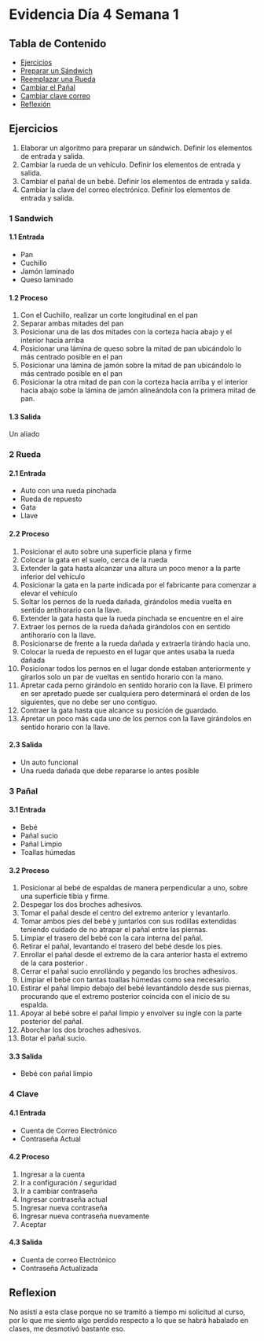 # Evidencia Día 4 Semana 1
## Tabla de Contenido
- [Ejercicios](#ejercicios)
- [Preparar un Sándwich](#1-sandwich)
- [Reemplazar una Rueda](#2-rueda)
- [Cambiar el Pañal](#3-pañal)
- [Cambiar clave correo](#4-clave)
- [Reflexión](#reflexion)
## Ejercicios
 1. Elaborar un algoritmo para preparar un sándwich. Definir los elementos de entrada y salida.
 2. Cambiar la rueda de un vehículo. Definir los elementos de entrada y salida.
 3. Cambiar el pañal de un bebé. Definir los elementos de entrada y salida.
 4. Cambiar la clave del correo electrónico. Definir los elementos de entrada y salida.

### 1 Sandwich
#### 1.1 Entrada
- Pan
- Cuchillo
- Jamón laminado
- Queso laminado
#### 1.2 Proceso
1. Con el Cuchillo, realizar un corte longitudinal en el pan
2. Separar ambas mitades del pan 
3. Posicionar una de las dos mitades con la corteza hacia abajo y el interior hacia arriba
4. Posicionar una lámina de queso sobre la mitad de pan ubicándolo lo más centrado posible en el pan
5. Posicionar una lámina de jamón sobre la mitad de pan ubicándolo lo más centrado posible en el pan
6. Posicionar la otra mitad de pan con la corteza hacia arriba y el interior hacia abajo sobe la lámina de jamón alineándola con la primera mitad de pan.
#### 1.3 Salida
Un aliado
### 2 Rueda
#### 2.1 Entrada
- Auto con una rueda pinchada
- Rueda de repuesto
- Gata
- Llave
#### 2.2 Proceso
1. Posicionar el auto sobre una superficie plana y firme
2. Colocar la gata en el suelo, cerca de la rueda
3. Extender la gata hasta alcanzar una altura un poco menor a la parte inferior del vehículo
4. Posicionar la gata en la parte indicada por el fabricante para comenzar a elevar el vehículo
5. Soltar los pernos de la rueda dañada, girándolos media vuelta en sentido antihorario con la llave.
6. Extender la gata hasta que la rueda pinchada se encuentre en el aire
7. Extraer los pernos de la rueda dañada girándolos con en sentido antihorario con la llave.
8. Posicionarse de frente a la rueda dañada y extraerla tirándo hacia uno.
9. Colocar la rueda de repuesto en el lugar que antes usaba la rueda dañada
10. Posicionar todos los pernos en el lugar donde estaban anteriormente y girarlos solo un par de vueltas en sentido horario con la mano.
11. Apretar cada perno girándolo en sentido horario con la llave. El primero en ser apretado puede ser cualquiera pero determinará el orden de los siguientes, que no debe ser uno contiguo.
12. Contraer la gata hasta que alcance su posición de guardado.
13. Apretar un poco más cada uno de los pernos con la llave girándolos en sentido horario con la llave.
#### 2.3 Salida
- Un auto funcional
- Una rueda dañada que debe repararse lo antes posible
### 3 Pañal
#### 3.1 Entrada
- Bebé 
- Pañal sucio
- Pañal Limpio
- Toallas húmedas
#### 3.2 Proceso
  1. Posicionar al bebé de espaldas de manera perpendicular a uno, sobre una superficie tibia y firme.
  2. Despegar los dos broches adhesivos.
  3. Tomar el pañal desde el centro del extremo anterior y levantarlo.
  4. Tomar ambos pies del bebé y juntarlos con sus rodillas extendidas teniendo cuidado de no atrapar el pañal entre las piernas.
  5. Limpiar el trasero del bebé con la cara interna del pañal.
  6. Retirar el pañal, levantando el trasero del bebé desde los pies.
  7. Enrollar el pañal desde el extremo de la cara anterior hasta el extremo de la cara posterior .
  8. Cerrar el pañal sucio enrollándo y pegando los broches adhesivos.
  9. Limpiar el bebé con tantas toallas húmedas como sea necesario.
  10. Estirar el pañal limpio  debajo del bebé levantándolo desde sus piernas, procurando que el extremo posterior coincida con el inicio de su espalda.
  11. Apoyar al bebé sobre el pañal limpio y envolver su ingle con la parte posterior del pañal.
  12. Aborchar los dos broches adhesivos.
  13. Botar el pañal sucio.

#### 3.3 Salida
- Bebé con pañal limpio
### 4 Clave
#### 4.1 Entrada
- Cuenta de Correo Electrónico
- Contraseña Actual
#### 4.2 Proceso
1. Ingresar a la cuenta
2. Ir a configuración / seguridad
3. Ir a cambiar contraseña
4. Ingresar contraseña actual
5. Ingresar nueva contraseña
6. Ingresar nueva contraseña nuevamente
7. Aceptar
#### 4.3 Salida
- Cuenta de correo Electrónico
- Contraseña Actualizada
## Reflexion
No asistí a esta clase porque no se tramitó a tiempo mi solicitud al curso, por lo que me siento algo perdido respecto a lo que se habrá habalado en clases, me desmotivó bastante eso.